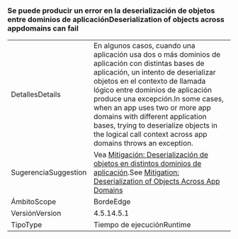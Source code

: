 ### <a name="deserialization-of-objects-across-appdomains-can-fail"></a><span data-ttu-id="74f3d-101">Se puede producir un error en la deserialización de objetos entre dominios de aplicación</span><span class="sxs-lookup"><span data-stu-id="74f3d-101">Deserialization of objects across appdomains can fail</span></span>

|   |   |
|---|---|
|<span data-ttu-id="74f3d-102">Detalles</span><span class="sxs-lookup"><span data-stu-id="74f3d-102">Details</span></span>|<span data-ttu-id="74f3d-103">En algunos casos, cuando una aplicación usa dos o más dominios de aplicación con distintas bases de aplicación, un intento de deserializar objetos en el contexto de llamada lógico entre dominios de aplicación produce una excepción.</span><span class="sxs-lookup"><span data-stu-id="74f3d-103">In some cases, when an app uses two or more app domains with different application bases, trying to deserialize objects in the logical call context across app domains throws an exception.</span></span>|
|<span data-ttu-id="74f3d-104">Sugerencia</span><span class="sxs-lookup"><span data-stu-id="74f3d-104">Suggestion</span></span>|<span data-ttu-id="74f3d-105">Vea [Mitigación: Deserialización de objetos en distintos dominios de aplicación](~/docs/framework/migration-guide/mitigation-deserialization-of-objects-across-app-domains.md).</span><span class="sxs-lookup"><span data-stu-id="74f3d-105">See [Mitigation: Deserialization of Objects Across App Domains](~/docs/framework/migration-guide/mitigation-deserialization-of-objects-across-app-domains.md)</span></span>|
|<span data-ttu-id="74f3d-106">Ámbito</span><span class="sxs-lookup"><span data-stu-id="74f3d-106">Scope</span></span>|<span data-ttu-id="74f3d-107">Borde</span><span class="sxs-lookup"><span data-stu-id="74f3d-107">Edge</span></span>|
|<span data-ttu-id="74f3d-108">Versión</span><span class="sxs-lookup"><span data-stu-id="74f3d-108">Version</span></span>|<span data-ttu-id="74f3d-109">4.5.1</span><span class="sxs-lookup"><span data-stu-id="74f3d-109">4.5.1</span></span>|
|<span data-ttu-id="74f3d-110">Tipo</span><span class="sxs-lookup"><span data-stu-id="74f3d-110">Type</span></span>|<span data-ttu-id="74f3d-111">Tiempo de ejecución</span><span class="sxs-lookup"><span data-stu-id="74f3d-111">Runtime</span></span>|

